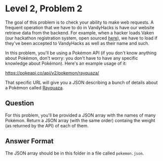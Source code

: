 # Level 2, Problem 2

The goal of this problem is to check your ability to make web requests. A frequent operation that we have to do in VandyHacks is have our website retrieve data from the backend. For example, when a hacker loads Vaken (our hackathon registration system, open sourced [here](https://github.com/Vandyhacks/vaken)), we have to load if they've been accepted to VandyHacks as well as their name and such. 

In this problem, you'll be using a Pokémon API (if you don't know anything about Pokémon, don't worry: you don't have to have any specific knowledge about Pokémon). Here's an example usage of it:

https://pokeapi.co/api/v2/pokemon/rayquaza/

That specific URL will give you a JSON describing a bunch of details about a Pokémon called [Rayquaza](https://www.pokemon.com/us/pokedex/rayquaza).

## Question
For this problem, you'll be provided a JSON array with the names of many Pokémon. Return a JSON array (with the same order) containg the weight (as returned by the API) of each of them. 

## Answer Format
The JSON array should be in this folder in a file called `pokemon.json`. 